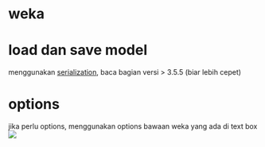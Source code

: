 # weka
# load dan save model
menggunakan <a href="https://weka.wikispaces.com/Serialization" target="_blank">serialization</a>, baca bagian versi > 3.5.5 (biar lebih cepet)
# options
jika perlu options, menggunakan options bawaan weka yang ada di text box
<img src="http://imageshack.com/a/img923/5324/NamaRV.png"></img>
